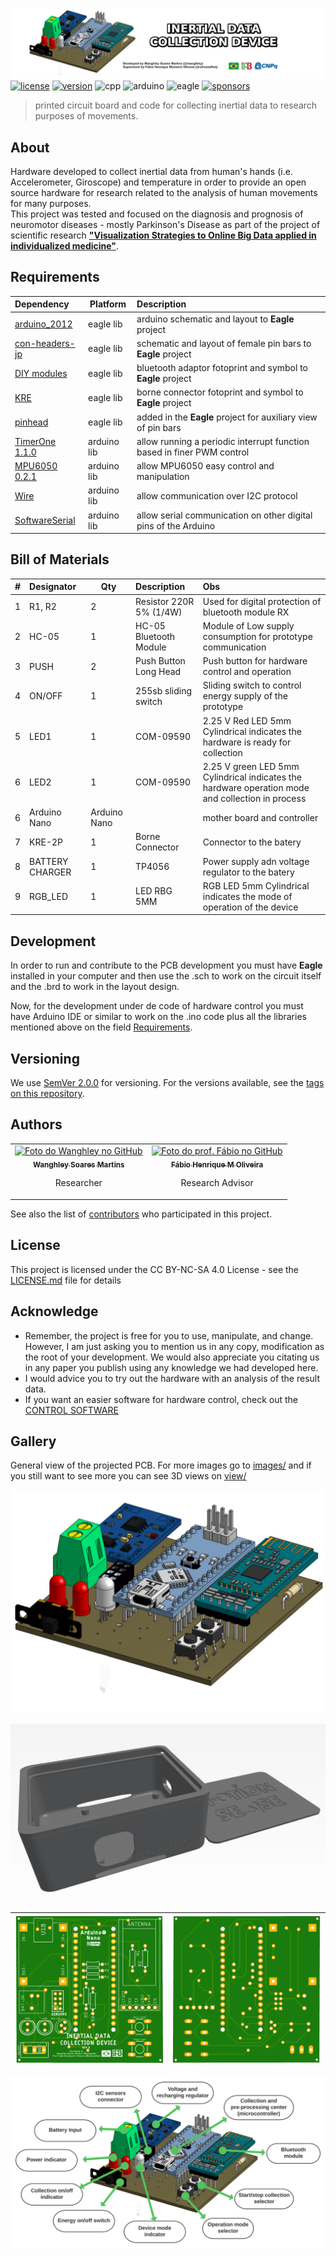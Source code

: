![Inertial Data Collection Device](https://raw.githubusercontent.com/Wanghley/Inertial-Data-Collection-Device/main/images/cover.png)<br>
[![license](https://img.shields.io/badge/CC_BY--NC--SA_4.0-A5ACA6?style=for-the-badge&logo=Creative-Commons&logoColor=black)](https://github.com/Wanghley/Inertial-Data-Collection-Device/blob/main/LICENSE) [![version](https://img.shields.io/badge/Version-3.1-00C160?style=for-the-badge&logo=&logoColor=white)](https://github.com/Wanghley/Inertial-Data-Collection-Device/releases) ![cpp](https://img.shields.io/badge/C%2B%2B-00599C?style=for-the-badge&logo=c%2B%2B&logoColor=white) ![arduino](https://img.shields.io/badge/Arduino-00979D?style=for-the-badge&logo=arduino&logoColor=white) ![eagle](https://img.shields.io/badge/Eagle-D57A21?style=for-the-badge&logo=autodesk&logoColor=white)  [![sponsors](https://img.shields.io/badge/Buy_Me_A_Coffee-FFDD00?style=for-the-badge&logo=buy-me-a-coffee&logoColor=black)](https://www.buymeacoffee.com/wanghley)


>  printed circuit board and code for collecting inertial data to research purposes of movements.

## About
Hardware developed to collect inertial data from human's hands (i.e. Accelerometer, Giroscope) and temperature in order to provide an open source hardware for research related to the analysis of human movements for many purposes.<br>
This project was tested and focused on the diagnosis and prognosis of neuromotor diseases - mostly Parkinson's Disease as part of the project of scientific research [**"Visualization Strategies to Online Big Data applied in individualized medicine"**](https://github.com/Wanghley/PIBIC-Strategies-Data-Visualization-Medicine).

## Requirements
| Dependency | Platform | Description |
| :--------- | -------- | :---------- |
| [arduino_2012](https://github.com/Wanghley/Inertial-Data-Collection-Device/blob/main/lib/arduino_2012.lbr) | eagle lib | arduino schematic and layout to **Eagle** project |
| [con-headers-jp](https://github.com/Wanghley/Inertial-Data-Collection-Device/blob/main/lib/con-headers-jp.lbr) | eagle lib | schematic and layout of female pin bars to **Eagle** project |
| [DIY modules](https://github.com/Wanghley/Inertial-Data-Collection-Device/blob/main/lib/diy-modules.lbr) | eagle lib | bluetooth adaptor fotoprint and symbol to **Eagle** project |
| [KRE](https://github.com/Wanghley/Inertial-Data-Collection-Device/blob/main/lib/kre.lbr) | eagle lib | borne connector fotoprint and symbol to **Eagle** project |
| [pinhead](https://github.com/Wanghley/Inertial-Data-Collection-Device/blob/main/lib/pinhead.lbr) | eagle lib | added in the **Eagle** project for auxiliary view of pin bars |
| [TimerOne 1.1.0](https://github.com/Wanghley/Inertial-Data-Collection-Device/blob/main/lib/TimerOne-1.1.0.zip) | arduino lib | allow running a periodic interrupt function based in finer PWM control |
| [MPU6050 0.2.1](https://github.com/Wanghley/Inertial-Data-Collection-Device/blob/main/lib/MPU6050-0.2.1.zip) | arduino lib | allow MPU6050 easy control and manipulation |
| [Wire](https://www.arduino.cc/en/reference/wire) | arduino lib | allow communication over I2C protocol |
| [SoftwareSerial](https://www.arduino.cc/en/Reference/softwareSerial) | arduino lib | allow serial communication on other digital pins of the Arduino |

## Bill of Materials
| # | Designator | Qty | Description | Obs |
| - | :--------- | --- | :---------- | :---------- | 
| 1 | R1, R2 | 2 | Resistor 220R 5% (1/4W) | Used for digital protection of bluetooth module RX |
| 2 | HC-05 | 1 | HC-05 Bluetooth Module | Module of Low supply consumption for prototype communication |
| 3 | PUSH | 2 | Push Button Long Head | Push button for hardware control and operation  |
| 4 | ON/OFF | 1 | 255sb sliding switch | Sliding switch to control energy supply of the prototype |
| 5 | LED1 | 1 | COM-09590 | 2.25 V Red LED 5mm Cylindrical indicates the hardware is ready for collection |
| 6 | LED2 | 1 | COM-09590 | 2.25 V green LED 5mm Cylindrical indicates the hardware operation mode and collection in process |
| 6 | Arduino Nano | Arduino Nano | | mother board and controller |
| 7 | KRE-2P | 1 | Borne Connector | Connector to the batery |
| 8 | BATTERY CHARGER | 1 | TP4056 | Power supply adn voltage regulator to the batery |
| 9 | RGB_LED | 1 | LED RBG 5MM | RGB LED 5mm Cylindrical indicates the mode of operation of the device |

## Development
In order to run and contribute to the PCB development you must have **Eagle**  installed in your computer and then use the .sch to work on the circuit itself and the .brd to work in the layout design.

Now, for the development under de code of hardware control you must have Arduino IDE or similar to work on the .ino code plus all the libraries mentioned above on the field [Requirements](#Requirements).

## Versioning
We use [SemVer 2.0.0](https://semver.org/spec/v2.0.0.html) for versioning. For the versions available, see the [tags on this repository](https://github.com/Wanghley/Inertial-Data-Collection-Device/tags).

## Authors
<table>
  <tr>
    <td align="center">
      <a href="https://github.com/wanghley">
        <img src="https://avatars.githubusercontent.com/u/29681528" width="100px;" alt="Foto do Wanghley no GitHub"/><br>
        <sub>
          <b>Wanghley Soares Martins</b>
        </sub>
      </a>
      <p>Researcher</p>
    </td>
    <td align="center">
      <a href="https://github.com/oliveirafhm">
        <img src="https://i1.rgstatic.net/ii/profile.image/877352821202945-1586188621293_Q512/Fabio-Henrique-Oliveira.jpg" width="100px;" alt="Foto do prof. Fábio no GitHub"/><br>
        <sub>
          <b>Fábio Henrique M Oliveira</b>
        </sub>
      </a>
      <p>Research Advisor</p>
    </td>
  </tr>
</table>

See also the list of [contributors](https://github.com/Wanghley/PIBIC-Strategies-Data-Visualization-Medicine/contributors) who participated in this project.

## License
This project is licensed under the CC BY-NC-SA 4.0 License - see the [LICENSE.md](LICENSE.md) file for details

## Acknowledge
*   Remember, the project is free for you to use, manipulate, and change. However, I am just asking you to mention us in any copy, modification as the root of your development. We would also appreciate you citating us in any paper you publish using any knowledge we had developed here.
*   I would advice you to try out the hardware with an analysis of the result data.
*   If you want an easier software for hardware control, check out the [CONTROL SOFTWARE](https://github.com/Wanghley/PIBIC-Strategies-Data-Visualization-Medicine)

## Gallery
General view of the projected PCB. For more images go to [images/](https://github.com/Wanghley/Inertial-Data-Collection-Device/tree/main/images) and if you still want to see more you can see 3D views on [view/](https://github.com/Wanghley/Inertial-Data-Collection-Device/tree/main/view)

![3d](https://raw.githubusercontent.com/Wanghley/Inertial-Data-Collection-Device/main/images/board%20assembled.png)

![Case 3D view](https://raw.githubusercontent.com/Wanghley/Inertial-Data-Collection-Device/main/images/Case.png)

| ![3d](https://raw.githubusercontent.com/Wanghley/Inertial-Data-Collection-Device/main/images/board%20-%20top.png) | ![3d](https://raw.githubusercontent.com/Wanghley/Inertial-Data-Collection-Device/main/images/board%20-%20botton.png)|
|-|-|

![Device parts diagram](https://raw.githubusercontent.com/Wanghley/Inertial-Data-Collection-Device/main/images/Device%20parts%20diagram.png)
